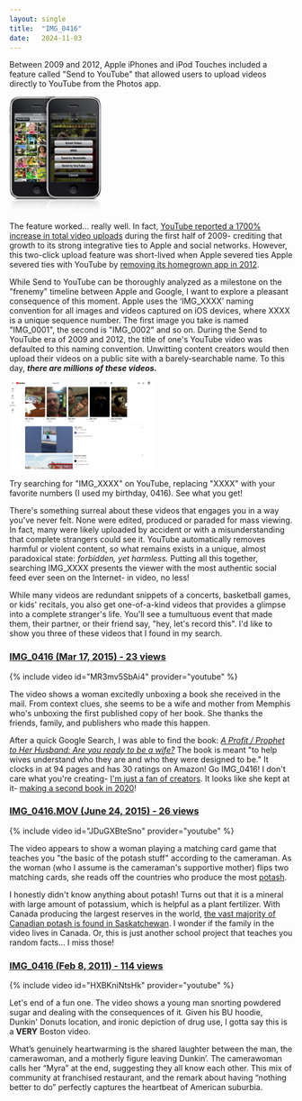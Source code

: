 ```yaml
---
layout: single
title:  "IMG_0416"
date:   2024-11-03
---
```


Between 2009 and 2012, Apple iPhones and iPod Touches included a feature called "Send to YouTube" that allowed users to upload videos directly to YouTube from the Photos app. 

<img src="../assets/images/iphone-youtube.jpg" alt="iphone-youtube" style="zoom: 20%;" />

The feature worked... really well. In fact, [YouTube reported a 1700% increase in total video uploads](https://www.macrumors.com/2009/06/25/youtube-daily-mobile-uploads-have-increased-400-since-launch-of-iphone-3gs/) during the first half of 2009- crediting that growth to its strong integrative ties to Apple and social networks. However, this two-click upload feature was short-lived when Apple severed ties Apple severed ties with YouTube by [removing its homegrown app in 2012](https://archive.nytimes.com/bits.blogs.nytimes.com/2012/08/06/apple-to-remove-youtube-app-from-iphone-and-ipad/).

While Send to YouTube can be thoroughly analyzed as a milestone on the "frenemy" timeline between Apple and Google, I want to explore a pleasant consequence of this moment. Apple uses the ‘IMG_XXXX’ naming convention for all images and videos captured on iOS devices, where XXXX is a unique sequence number. The first image you take is named "IMG_0001", the second is "IMG_0002" and so on. During the Send to YouTube era of 2009 and 2012, the title of one's YouTube video was defaulted to this naming convention. Unwitting content creators would then upload their videos on a public site with a barely-searchable name. To this day, ***there are millions of these videos.***

<img src="../assets/images/img-yt-search.png" alt="Screenshot 2024-11-03 at 10.37.58 AM" style="zoom:25%;" />

Try searching for "IMG_XXXX" on YouTube, replacing "XXXX" with your favorite numbers (I used my birthday, 0416). See what you get!

There's something surreal about these videos that engages you in a way you've never felt. None were edited, produced or paraded for mass viewing. In fact, many were likely uploaded by accident or with a misunderstanding that complete strangers could see it. YouTube automatically removes harmful or violent content, so what remains exists in a unique, almost paradoxical state: *forbidden, yet harmless.* Putting all this together, searching IMG_XXXX presents the viewer with the most authentic social feed ever seen on the Internet- in video, no less!

While many videos are redundant snippets of a concerts, basketball games, or kids' recitals, you also get one-of-a-kind videos that provides a glimpse into a complete stranger's life. You'll see a tumultuous event that made them, their partner, or their friend say, "hey, let's record this". I'd like to show you three of these videos that I found in my search.

### [IMG_0416 (Mar 17, 2015) - 23 views ](https://www.youtube.com/watch?v=MR3mv5SbAi4)

{% include video id="MR3mv5SbAi4" provider="youtube" %}

The video shows a woman excitedly unboxing a book she received in the mail. From context clues, she seems to be a wife and mother from Memphis who's unboxing the first published copy of her book. She thanks the friends, family, and publishers who made this happen.

After a quick Google Search, I was able to find the book: <u>*A Profit / Prophet to Her Husband: Are you ready to be a wife?*</u> The book is meant "to help wives understand who they are and who they were designed to be." It clocks in at 94 pages and has 30 ratings on Amazon!  Go IMG_0416! I don't care what you're creating- [I'm just a fan of creators](https://ben-mini.github.io/2023/the-meaning-of-life). It looks like she kept at it- [making a second book in 2020](https://www.amazon.com/Secret-Loving-Yourself-Unconditionally-Self-Worth-ebook/dp/B086PVGPHZ?ref_=ast_author_dp)! 

### [IMG_0416.MOV (June 24, 2015) - 26 views](https://www.youtube.com/watch?v=JDuGXBteSno)

{% include video id="JDuGXBteSno" provider="youtube" %}

The video appears to show a woman playing a matching card game that teaches you "the basic of the potash stuff" according to the cameraman. As the woman (who I assume is the cameraman's supportive mother) flips two matching cards, she reads off the countries who produce the most [potash](https://en.wikipedia.org/wiki/Potash). 

I honestly didn't know anything about potash! Turns out that it is a mineral with large amount of potassium, which is helpful as a plant fertilizer. With Canada producing the largest reserves in the world, [the vast majority of Canadian potash is found in Saskatchewan](https://arc.net/l/quote/fdbongnj). I wonder if the family in the video  lives in Canada. Or, this is just another school project that teaches you random facts... I miss those!

### [IMG_0416 (Feb 8, 2011) - 114 views](https://www.youtube.com/shorts/HXBKniNtsHk)

{% include video id="HXBKniNtsHk" provider="youtube" %}

Let's end of a fun one. The video shows a young man snorting powdered sugar and dealing with the consequences of it. Given his BU hoodie, Dunkin' Donuts location, and ironic depiction of drug use, I gotta say this is a **VERY** Boston video.

What’s genuinely heartwarming is the shared laughter between the man, the camerawoman, and a motherly figure leaving Dunkin’. The camerawoman calls her “Myra” at the end, suggesting they all know each other. This mix of community at franchised restaurant, and the remark about having “nothing better to do” perfectly captures the heartbeat of American suburbia.
